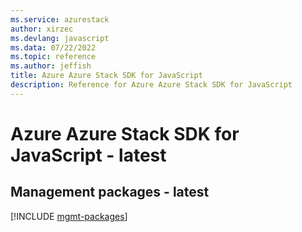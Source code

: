 ```yaml
---
ms.service: azurestack
author: xirzec
ms.devlang: javascript
ms.data: 07/22/2022
ms.topic: reference
ms.author: jeffish
title: Azure Azure Stack SDK for JavaScript
description: Reference for Azure Azure Stack SDK for JavaScript
---
```

# Azure Azure Stack SDK for JavaScript - latest

## Management packages - latest
[!INCLUDE [mgmt-packages](azure-stack-mgmt-index.md)]